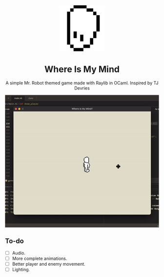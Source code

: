                          
<br/>
<div align="center">
<a href="https://github.com/ShaanCoding/ReadME-Generator">
<img src="https://github.com/diogogomesaraujo/ocaml-game/blob/main/public/logo.png" alt="Logo" width="150" height="150">
</a>
<h1 align="center">Where Is My Mind</h1>
<p align="center">
A simple Mr. Robot themed game made with Raylib in OCaml. Inspired by TJ Devries
</p>
 <img src="https://github.com/diogogomesaraujo/ocaml-game/blob/main/public/demo.gif" alt="Logo">
</div>

 ## To-do

- [ ] Audio.
- [ ] More complete animations.
- [ ] Better player and enemy movement.
- [ ] Lighting.
